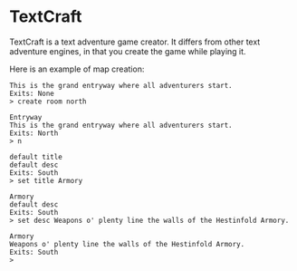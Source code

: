 TextCraft
=========

TextCraft is a text adventure game creator.  It differs from other text adventure engines, in that you create the game while playing it.

Here is an example of map creation:

```Entryway
This is the grand entryway where all adventurers start.
Exits: None
> create room north

Entryway
This is the grand entryway where all adventurers start.
Exits: North
> n

default title
default desc
Exits: South
> set title Armory

Armory
default desc
Exits: South
> set desc Weapons o' plenty line the walls of the Hestinfold Armory.

Armory
Weapons o' plenty line the walls of the Hestinfold Armory.
Exits: South
>
